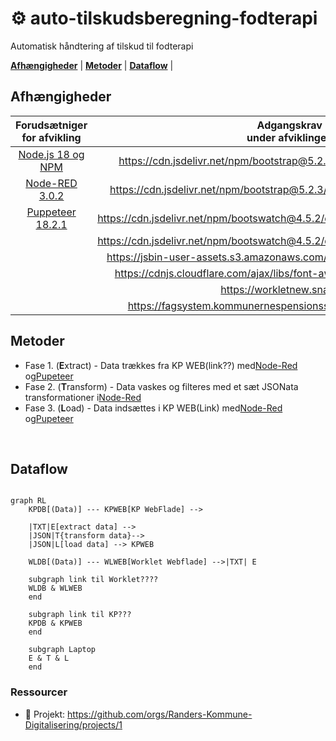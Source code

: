 # ⚙ auto-tilskudsberegning-fodterapi

Automatisk håndtering af tilskud til fodterapi

[**Afhængigheder**](#afhængigheder) | [**Metoder**](#metoder) | [**Dataflow**](#dataflow) |

## Afhængigheder

|                            Forudsætniger for afvikling                            |                       Adgangskrav<br />under afviklingen                       |
| :---------------------------------------------------------------------------------: | :----------------------------------------------------------------------------: |
| [Node.js 18 og NPM](https://docs.npmjs.com/downloading-and-installing-node-js-and-npm) |    https://cdn.jsdelivr.net/npm/bootstrap@5.2.3/dist/css/bootstrap.min.css    |
|           [Node-RED 3.0.2](https://nodered.org/docs/getting-started/windows)           |  https://cdn.jsdelivr.net/npm/bootstrap@5.2.3/dist/js/bootstrap.bundle.min.js  |
|          [Puppeteer 18.2.1](https://www.npmjs.com/package/puppeteer/v/18.2.1)          | https://cdn.jsdelivr.net/npm/bootswatch@4.5.2/dist/sandstone/bootstrap.min.css |
|                                                                                     | https://cdn.jsdelivr.net/npm/bootswatch@4.5.2/dist/sandstone/bootstrap.min.css |
|                                                                                     |   https://jsbin-user-assets.s3.amazonaws.com/rafaelcastrocouto/password.ttf   |
|                                                                                     |   https://cdnjs.cloudflare.com/ajax/libs/font-awesome/6.2.1/css/all.min.css   |
|                                                                                     |                          https://workletnew.snapp.dk/                          |
|                                                                                     |         https://fagsystem.kommunernespensionssystem.dk/spk-fagsystem/         |

## Metoder

- Fase 1. (**E**xtract) - Data trækkes fra KP WEB(link??) med[Node-Red](https://nodered.org) og[Pupeteer](https://pptr.dev/)
- Fase 2. (**T**ransform) - Data vaskes og filteres med et sæt JSONata transformationer i[Node-Red](https://nodered.org)
- Fase 3. (**L**oad) - Data indsættes i KP WEB(Link) med[Node-Red](https://nodered.org) og[Pupeteer](https://pptr.dev/)

<br>

## Dataflow

```mermaid

graph RL
    KPDB[(Data)] --- KPWEB[KP WebFlade] --> 
  
    |TXT|E[extract data] -->
    |JSON|T{transform data}-->
    |JSON|L[load data] --> KPWEB

    WLDB[(Data)] --- WLWEB[Worklet Webflade] -->|TXT| E

    subgraph link til Worklet????
    WLDB & WLWEB
    end
  
    subgraph link til KP???
    KPDB & KPWEB
    end
  
    subgraph Laptop
    E & T & L
    end
```

### Ressourcer

- 🔗 Projekt: https://github.com/orgs/Randers-Kommune-Digitalisering/projects/1
